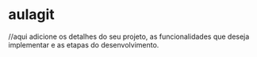 # aulagit
//aqui adicione os detalhes do seu projeto, as funcionalidades que deseja implementar e
as etapas do desenvolvimento.